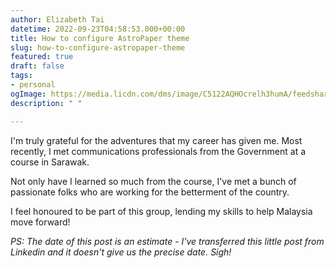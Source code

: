 ```yaml
---
author: Elizabeth Tai
datetime: 2022-09-23T04:58:53.000+00:00
title: How to configure AstroPaper theme
slug: how-to-configure-astropaper-theme
featured: true
draft: false
tags:
- personal
ogImage: https://media.licdn.com/dms/image/C5122AQHOcrelh3humA/feedshare-shrink_800/0/1577637655890?e=1676505600&v=beta&t=N4klYI-ouWovfc9cKjyCIC18YpFYSk25NpoXijdaS7s
description: " "

---
```

I'm truly grateful for the adventures that my career has given me. Most recently, I met communications professionals from the Government at a course in Sarawak.

Not only have I learned so much from the course, I've met a bunch of passionate folks who are working for the betterment of the country.

I feel honoured to be part of this group, lending my skills to help Malaysia move forward!

_PS: The date of this post is an estimate - I've transferred this little post from Linkedin and it doesn't give us the precise date. Sigh!_
